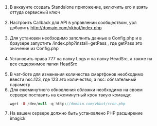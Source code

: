 1. В аккаунте создать Standalone приложение, включить его и взять оттуда сервисный ключ <br><br>
2. Настроить Callback для API в управлении сообществом, урл добавить http://domain.com/vkbot/index.php <br><br>
3. Для установки необходимо заполнить данные в Config.php и в браузере запустить
/index.php?install=getPass , где getPass это значение из Config.php <br><br>
4. Установить права 777 на папку Logs и на папку HeadSrc, а также на все содержимое папки HeadSrc <br><br>
5. В чат-боте для изменения количества смартфонов необходимо ввести nsc:123, где 123 это количество, а nsc: 
   обязательный параметр
6. Для ежеминутного обновления обложки необходимо на своем сервере поставить на ежеминутный крон такую команду:<br>
   ```php 
   wget -O /dev/null -q http://domain.com/vkbot/cron.php
7. На вашем сервере должно быть установлено PHP расширение imagick 